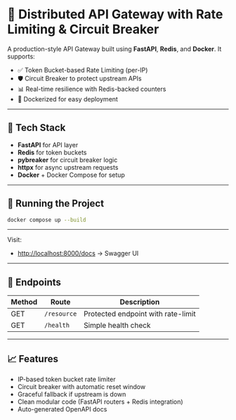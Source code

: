 # 🚦 Distributed API Gateway with Rate Limiting & Circuit Breaker

A production-style API Gateway built using **FastAPI**, **Redis**, and **Docker**. It supports:

- ✅ Token Bucket-based Rate Limiting (per-IP)
- 🛡 Circuit Breaker to protect upstream APIs
- 📊 Real-time resilience with Redis-backed counters
- 🐳 Dockerized for easy deployment

---

## 📌 Tech Stack

- **FastAPI** for API layer
- **Redis** for token buckets
- **pybreaker** for circuit breaker logic
- **httpx** for async upstream requests
- **Docker** + Docker Compose for setup

---
## 🚀 Running the Project

```bash
docker compose up --build
```  
---
Visit:

- [http://localhost:8000/docs](http://localhost:8000/docs) → Swagger UI

---

## 🧪 Endpoints

| Method | Route      | Description                          |
|--------|------------|--------------------------------------|
| GET    | `/resource`| Protected endpoint with rate-limit   |
| GET    | `/health`  | Simple health check                  |

---

## 📈 Features

- IP-based token bucket rate limiter
- Circuit breaker with automatic reset window
- Graceful fallback if upstream is down
- Clean modular code (FastAPI routers + Redis integration)
- Auto-generated OpenAPI docs
